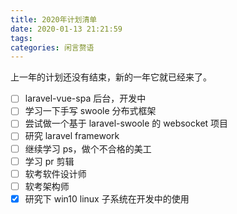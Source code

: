 ```yaml
---
title: 2020年计划清单
date: 2020-01-13 21:21:59
tags:
categories: 闲言赘语
---
```


上一年的计划还没有结束，新的一年它就已经来了。

* [ ] laravel-vue-spa 后台，开发中
* [ ] 学习一下手写 swoole 分布式框架
* [ ] 尝试做一个基于 laravel-swoole 的 websocket 项目
* [ ] 研究 laravel framework
* [ ] 继续学习 ps，做个不合格的美工
* [ ] 学习 pr 剪辑
* [ ] 软考软件设计师
* [ ] 软考架构师
* [x] 研究下 win10 linux 子系统在开发中的使用
